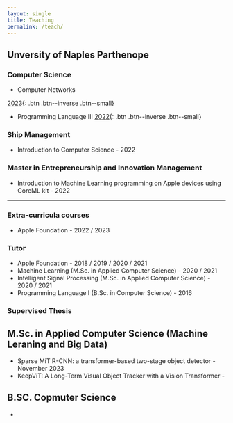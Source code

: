 ```yaml
---
layout: single
title: Teaching
permalink: /teach/
---
```


## Unversity of Naples Parthenope

### Computer Science

* Computer Networks

[2023](#){: .btn .btn--inverse .btn--small}


* Programming Language III 
[2022](#){: .btn .btn--inverse .btn--small}


### Ship Management

* Introduction to Computer Science - 2022


### Master in Entrepreneurship and Innovation Management

* Introduction to Machine Learning programming on Apple devices using CoreML kit - 2022

---

### Extra-curricula courses

* Apple Foundation - 2022 / 2023


### Tutor

* Apple Foundation - 2018 / 2019 / 2020 / 2021
* Machine Learning (M.Sc. in Applied Computer Science) - 2020 / 2021
* Intelligent Signal Processing (M.Sc. in Applied Computer Science) - 2020 / 2021
* Programming Language I (B.Sc. in Computer Science) - 2016


### Supervised Thesis

## M.Sc. in Applied Computer Science (Machine Leraning and Big Data)

* Sparse MiT R-CNN: a transformer-based two-stage object detector - November 2023
* KeepViT: A Long-Term Visual Object Tracker with a Vision Transformer - 

## B.SC. Copmuter Science

* 

